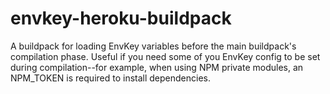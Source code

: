 envkey-heroku-buildpack
=======================

A buildpack for loading EnvKey variables before the main buildpack's compilation phase. Useful if you need some of you EnvKey config to be set during compilation--for example, when using NPM private modules, an NPM_TOKEN is required to install dependencies.

